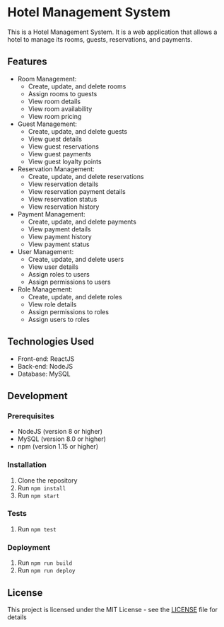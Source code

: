 # Hotel Management System

This is a Hotel Management System. It is a web application that allows a hotel to manage its rooms, guests, reservations, and payments.

## Features

* Room Management:
	+ Create, update, and delete rooms
	+ Assign rooms to guests
	+ View room details
	+ View room availability
	+ View room pricing
* Guest Management:
	+ Create, update, and delete guests
	+ View guest details
	+ View guest reservations
	+ View guest payments
	+ View guest loyalty points
* Reservation Management:
	+ Create, update, and delete reservations
	+ View reservation details
	+ View reservation payment details
	+ View reservation status
	+ View reservation history
* Payment Management:
	+ Create, update, and delete payments
	+ View payment details
	+ View payment history
	+ View payment status
* User Management:
	+ Create, update, and delete users
	+ View user details
	+ Assign roles to users
	+ Assign permissions to users
* Role Management:
	+ Create, update, and delete roles
	+ View role details
	+ Assign permissions to roles
	+ Assign users to roles

## Technologies Used

* Front-end: ReactJS
* Back-end: NodeJS
* Database: MySQL

## Development

### Prerequisites

* NodeJS (version 8 or higher)
* MySQL (version 8.0 or higher)
* npm (version 1.15 or higher)

### Installation

1. Clone the repository
2. Run `npm install`
3. Run `npm start`

### Tests

1. Run `npm test`

### Deployment

1. Run `npm run build`
2. Run `npm run deploy`

## License

This project is licensed under the MIT License - see the [LICENSE](LICENSE) file for details
